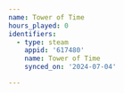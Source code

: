 ```yaml
---
name: Tower of Time
hours_played: 0
identifiers:
  - type: steam
    appid: '617480'
    name: Tower of Time
    synced_on: '2024-07-04'

---
```

